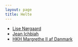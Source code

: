 ```yaml
---
layout: page
title: Helte
---
```


- [Lise Nørgaard]()
- [Jean Ichbiah]()
- [HKH Margrethe II af Danmark]()
